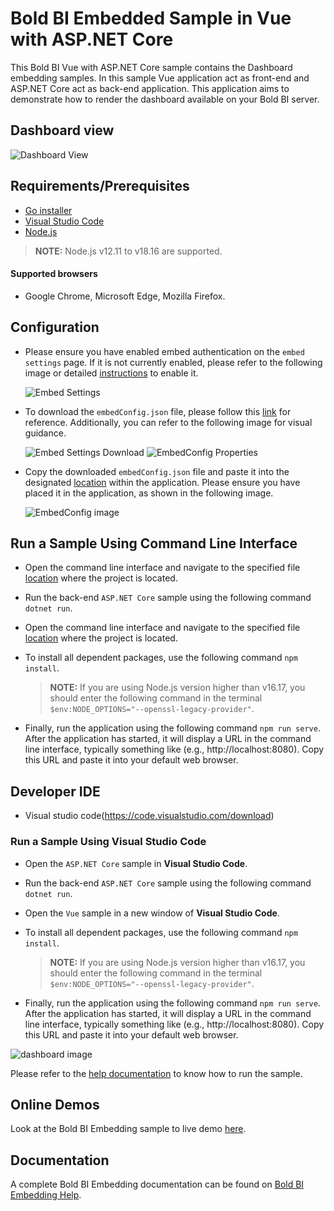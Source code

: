 # Bold BI Embedded Sample in Vue with ASP.NET Core

 This Bold BI Vue with ASP.NET Core sample contains the Dashboard embedding samples. In this sample Vue application act as front-end and ASP.NET Core act as back-end application. This application aims to demonstrate how to render the dashboard available on your Bold BI server.

 ## Dashboard view

![Dashboard View](https://github.com/boldbi/aspnet-core-sample/assets/91586758/83fa08d3-0211-4cd1-98ef-1d366c9db665)

 ## Requirements/Prerequisites

 * [Go installer](https://go.dev/dl/)
 * [Visual Studio Code](https://code.visualstudio.com/download)
 * [Node.js](https://nodejs.org/en/)

 > **NOTE:** Node.js v12.11 to v18.16 are supported.

#### Supported browsers
  
  * Google Chrome, Microsoft Edge, Mozilla Firefox.

 ## Configuration

  * Please ensure you have enabled embed authentication on the `embed settings` page. If it is not currently enabled, please refer to the following image or detailed [instructions](https://help.boldbi.com/site-administration/embed-settings/#get-embed-secret-code) to enable it.

    ![Embed Settings](https://github.com/boldbi/aspnet-core-sample/assets/91586758/b3a81978-9eb4-42b2-92bb-d1e2735ab007)

  * To download the `embedConfig.json` file, please follow this [link](https://help.boldbi.com/site-administration/embed-settings/#get-embed-configuration-file) for reference. Additionally, you can refer to the following image for visual guidance.

     ![Embed Settings Download](https://github.com/boldbi/aspnet-core-sample/assets/91586758/d27d4cfc-6a3e-4c34-975e-f5f22dea6172)
     ![EmbedConfig Properties](https://github.com/boldbi/aspnet-core-sample/assets/91586758/d6ce925a-0d4c-45d2-817e-24d6d59e0d63)

  * Copy the downloaded `embedConfig.json` file and paste it into the designated [location](https://github.com/boldbi/vue-with-aspnet-core-sample/tree/master/BoldBI.Embed.Sample/BoldBI.Embed.Sample) within the application. Please ensure you have placed it in the application, as shown in the following image.
    
    ![EmbedConfig image](https://github.com/boldbi/aspnet-core-sample/assets/91586758/e4c11292-d3e2-4a35-80a8-9eadf727bec2)

 ## Run a Sample Using Command Line Interface 
    
  * Open the command line interface and navigate to the specified file [location](https://github.com/boldbi/vue-with-aspnet-core-sample/tree/master/BoldBI.Embed.Sample/BoldBI.Embed.Sample) where the project is located.

  * Run the back-end `ASP.NET Core` sample using the following command `dotnet run`.

  * Open the command line interface and navigate to the specified file [location](https://github.com/boldbi/vue-with-aspnet-core-sample/tree/master/Vue) where the project is located.
   
  * To install all dependent packages, use the following command `npm install`.
    
    > **NOTE:** If you are using Node.js version higher than v16.17, you should enter the following command in the terminal `$env:NODE_OPTIONS="--openssl-legacy-provider"`.

  * Finally, run the application using the following command `npm run serve`. After the application has started, it will display a URL in the command line interface, typically something like (e.g., http://localhost:8080). Copy this URL and paste it into your default web browser.

 ## Developer IDE

  * Visual studio code(https://code.visualstudio.com/download)

  ### Run a Sample Using Visual Studio Code
 
  * Open the `ASP.NET Core` sample in **Visual Studio Code**.

  * Run the back-end `ASP.NET Core` sample using the following command `dotnet run`.

  * Open the `Vue` sample in a new window of **Visual Studio Code**.
   
  * To install all dependent packages, use the following command `npm install`.

    > **NOTE:** If you are using Node.js version higher than v16.17, you should enter the following command in the terminal `$env:NODE_OPTIONS="--openssl-legacy-provider"`.

  * Finally, run the application using the following command `npm run serve`. After the application has started, it will display a URL in the command line interface, typically something like (e.g., http://localhost:8080). Copy this URL and paste it into your default web browser.

![dashboard image](https://github.com/boldbi/aspnet-core-sample/assets/91586758/83fa08d3-0211-4cd1-98ef-1d366c9db665)

Please refer to the [help documentation](https://help.boldbi.com/embedding-options/embedding-sdk/samples/vuejs-with-core/#how-to-run-the-sample) to know how to run the sample.

## Online Demos

Look at the Bold BI Embedding sample to live demo [here](https://samples.boldbi.com/embed).


## Documentation

A complete Bold BI Embedding documentation can be found on [Bold BI Embedding Help](https://help.boldbi.com/embedded-bi/javascript-based/).

